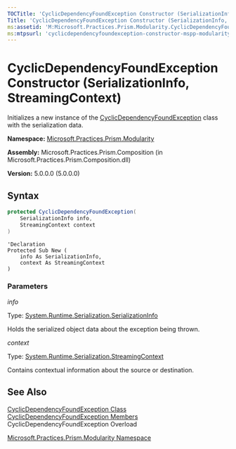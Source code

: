 ```yaml
---
TOCTitle: 'CyclicDependencyFoundException Constructor (SerializationInfo, StreamingContext)'
Title: 'CyclicDependencyFoundException Constructor (SerializationInfo, StreamingContext) (Microsoft.Practices.Prism.Modularity)'
ms:assetid: 'M:Microsoft.Practices.Prism.Modularity.CyclicDependencyFoundException.\#ctor(System.Runtime.Serialization.SerializationInfo,System.Runtime.Serialization.StreamingContext)'
ms:mtpsurl: 'cyclicdependencyfoundexception-constructor-mspp-modularity.md'
---
```



# CyclicDependencyFoundException Constructor (SerializationInfo, StreamingContext)

Initializes a new instance of the [CyclicDependencyFoundException](/patterns-practices/reference/cyclicdependencyfoundexception-class-mspp-modularity) class with the serialization data.

**Namespace:** [Microsoft.Practices.Prism.Modularity](/patterns-practices/reference/mspp-modularity-namespace)

**Assembly:** Microsoft.Practices.Prism.Composition (in Microsoft.Practices.Prism.Composition.dll)

**Version:** 5.0.0.0 (5.0.0.0)

## Syntax

```C#
protected CyclicDependencyFoundException(
	SerializationInfo info,
	StreamingContext context
)
```

```VB
'Declaration
Protected Sub New ( 
	info As SerializationInfo,
	context As StreamingContext
)
```

### Parameters

*info*

Type: [System.Runtime.Serialization.SerializationInfo](http://msdn.microsoft.com/en-us/library/a9b6042e)

Holds the serialized object data about the exception being thrown.

*context*

Type: [System.Runtime.Serialization.StreamingContext](http://msdn.microsoft.com/en-us/library/t16abws5)

Contains contextual information about the source or destination.

## See Also

[CyclicDependencyFoundException Class](/patterns-practices/reference/cyclicdependencyfoundexception-class-mspp-modularity)<br/>
[CyclicDependencyFoundException Members](/patterns-practices/reference/cyclicdependencyfoundexception-members-mspp-modularity)<br/>
CyclicDependencyFoundException Overload

[Microsoft.Practices.Prism.Modularity Namespace](/patterns-practices/reference/mspp-modularity-namespace)<br/>